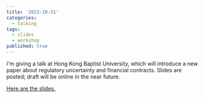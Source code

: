 ```yaml
---
title: '2023-10-31'
categories:
  - talking
tags:
  - slides
  - workshop
published: true
---
```


I'm giving a talk at Hong Kong Baptist University, which will introduce a new paper about regulatory uncertainty and financial contracts. Slides are posted; draft will be online in the near future.

[Here are the slides.](https://arthurhowardmorris.github.io/assets/slides/kmms/kmms.pdf) 

